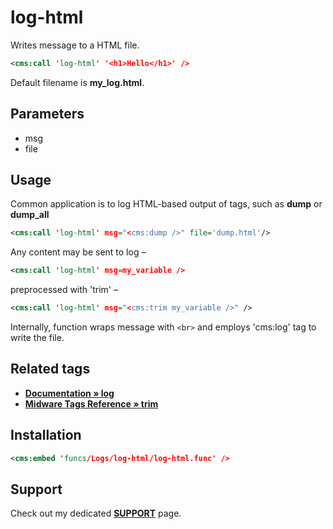 # log-html

Writes message to a HTML file.

```xml
<cms:call 'log-html' '<h1>Hello</h1>' />
```

Default filename is **my_log.html**.

## Parameters

* msg
* file

## Usage

Common application is to log HTML-based output of tags, such as **dump** or **dump_all**

```xml
<cms:call 'log-html' msg="<cms:dump />" file='dump.html'/>
```

Any content may be sent to log –

```xml
<cms:call 'log-html' msg=my_variable />
```

preprocessed with 'trim' –

```xml
<cms:call 'log-html' msg="<cms:trim my_variable />" />
```

Internally, function wraps message with `<br>` and employs 'cms:log' tag to write the file.


## Related tags

* [**Documentation &raquo; log**](https://docs.couchcms.com/tags-reference/log.html)
* [**Midware Tags Reference &raquo; trim**](https://github.com/trendoman/Midware/tree/main/tags-reference/trim.md)

## Installation

```xml
<cms:embed 'funcs/Logs/log-html/log-html.func' />
```

## Support

Check out my dedicated [**SUPPORT**](/SUPPORT.md) page.
